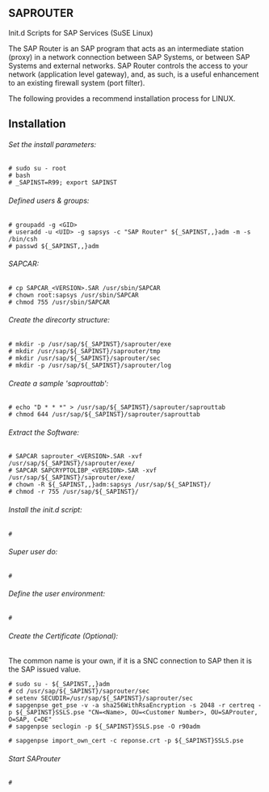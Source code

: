 ## SAPROUTER
Init.d Scripts for SAP Services (SuSE Linux)

The SAP Router is an SAP program that acts as an intermediate station (proxy) in a network connection between SAP Systems, or between SAP Systems and external networks. SAP Router controls the access to your network (application level gateway), and, as such, is a useful enhancement to an existing firewall system (port filter).

The following provides a recommend installation process for LINUX.

## Installation
###### Set the install parameters:
```shell-script
# sudo su - root
# bash
# _SAPINST=R99; export SAPINST
```
###### Defined users & groups:
```shell-script
# groupadd -g <GID>
# useradd -u <UID> -g sapsys -c "SAP Router" ${_SAPINST,,}adm -m -s /bin/csh
# passwd ${_SAPINST,,}adm
```
###### SAPCAR:
```shell-script
# cp SAPCAR_<VERSION>.SAR /usr/sbin/SAPCAR
# chown root:sapsys /usr/sbin/SAPCAR
# chmod 755 /usr/sbin/SAPCAR
```
###### Create the direcorty structure:
```shell-script
# mkdir -p /usr/sap/${_SAPINST}/saprouter/exe
# mkdir /usr/sap/${_SAPINST}/saprouter/tmp
# mkdir /usr/sap/${_SAPINST}/saprouter/sec
# mkdir -p /usr/sap/${_SAPINST}/saprouter/log
```
###### Create a sample 'saprouttab':
```shell-script
# echo "D * * *" > /usr/sap/${_SAPINST}/saprouter/saprouttab
# chmod 644 /usr/sap/${_SAPINST}/saprouter/saprouttab
```
###### Extract the Software:
```shell-script
# SAPCAR saprouter_<VERSION>.SAR -xvf /usr/sap/${_SAPINST}/saprouter/exe/
# SAPCAR SAPCRYPTOLIBP_<VERSION>.SAR -xvf /usr/sap/${_SAPINST}/saprouter/exe/
# chown -R ${_SAPINST,,}adm:sapsys /usr/sap/${_SAPINST}/
# chmod -r 755 /usr/sap/${_SAPINST}/
```

###### Install the init.d script:
```shell-script
#
```
###### Super user do:
```shell-script
#
```
###### Define the user environment:
```shell-script
#
```
###### Create the Certificate (Optional):
The common name is your own, if it is a SNC connection to SAP then it is the SAP issued value.
```shell-script
# sudo su - ${_SAPINST,,}adm
# cd /usr/sap/${_SAPINST}/saprouter/sec
# setenv SECUDIR=/usr/sap/${_SAPINST}/saprouter/sec
# sapgenpse get_pse -v -a sha256WithRsaEncryption -s 2048 -r certreq -p ${_SAPINST}SSLS.pse "CN=<Name>, OU=<Customer Number>, OU=SAProuter, O=SAP, C=DE"
# sapgenpse seclogin -p ${_SAPINST}SSLS.pse -O r90adm
```
```shell-script
# sapgenpse import_own_cert -c reponse.crt -p ${_SAPINST}SSLS.pse
```
###### Start SAProuter
```shell-script
#
```
